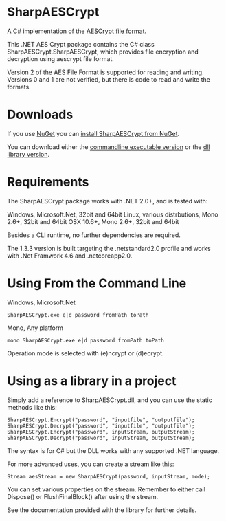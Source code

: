 SharpAESCrypt
=============

A C# implementation of the [AESCrypt file format](http://www.aescrypt.com/).

This .NET AES Crypt package contains the C# class SharpAESCrypt.SharpAESCrypt, which provides file encryption and decryption using aescrypt file format.

Version 2 of the AES File Format is supported for reading and writing. Versions 0 and 1 are not verified, but there is code to read and write the formats.


Downloads
=========

If you use [NuGet](https://www.nuget.org) you can [install SharpAESCrypt from NuGet](https://www.nuget.org/packages/SharpAESCrypt.dll).

You can download either the [commandline executable version](https://github.com/kenkendk/sharpaescrypt/raw/master/Executable/SharpAESCrypt.exe) or the [dll library version](https://github.com/kenkendk/sharpaescrypt/raw/master/Library/SharpAESCrypt.dll).

Requirements
============

The SharpAESCrypt package works with .NET 2.0+, and is tested with:

Windows, Microsoft.Net, 32bit and 64bit
Linux, various distrbutions, Mono 2.6+, 32bit and 64bit
OSX 10.6+, Mono 2.6+, 32bit and 64bit

Besides a CLI runtime, no further dependencies are required.

The 1.3.3 version is built targeting the .netstandard2.0 profile and works with .Net Framwork 4.6 and .netcoreapp2.0.

Using From the Command Line
===========================

Windows, Microsoft.Net

    SharpAESCrypt.exe e|d password fromPath toPath
    
Mono, Any platform

    mono SharpAESCrypt.exe e|d password fromPath toPath
    
Operation mode is selected with (e)ncrypt or (d)ecrypt.


Using as a library in a project
===============================

Simply add a reference to SharpAESCrypt.dll, and you can use the static methods like this:

    SharpAESCrypt.Encrypt("password", "inputfile", "outputfile");
    SharpAESCrypt.Decrypt("password", "inputfile", "outputfile");
    SharpAESCrypt.Encrypt("password", inputStream, outputStream);
    SharpAESCrypt.Decrypt("password", inputStream, outputStream);
    
The syntax is for C# but the DLL works with any supported .NET language.

For more advanced uses, you can create a stream like this:

    Stream aesStream = new SharpAESCrypt(password, inputStream, mode);
You can set various properties on the stream. Remember to either call Dispose() or FlushFinalBlock() after using the stream.

See the documentation provided with the library for further details.
